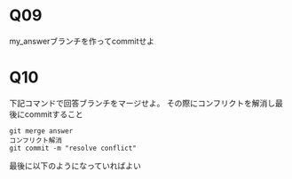 # Q09
my_answerブランチを作ってcommitせよ

# Q10
下記コマンドで回答ブランチをマージせよ。
その際にコンフリクトを解消し最後にcommitすること
```
git merge answer
コンフリクト解消
git commit -m "resolve conflict"
```
最後に以下のようになっていればよい
